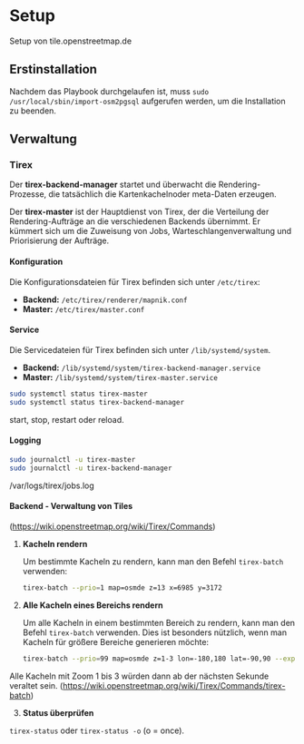 # Setup

Setup von tile.openstreetmap.de

## Erstinstallation

Nachdem das Playbook durchgelaufen ist, muss `sudo /usr/local/sbin/import-osm2pgsql` aufgerufen werden, um die Installation zu beenden.

## Verwaltung

### Tirex

Der **tirex-backend-manager** startet und überwacht die Rendering-Prozesse, die tatsächlich die Kartenkachelnoder meta-Daten erzeugen.

Der **tirex-master** ist der Hauptdienst von Tirex, der die Verteilung der Rendering-Aufträge an die verschiedenen Backends übernimmt. Er kümmert sich um die Zuweisung von Jobs, Warteschlangenverwaltung und Priorisierung der Aufträge.

#### Konfiguration

Die Konfigurationsdateien für Tirex befinden sich unter `/etc/tirex`:

- **Backend:** `/etc/tirex/renderer/mapnik.conf`
- **Master:** `/etc/tirex/master.conf`

#### Service

Die Servicedateien für Tirex befinden sich unter `/lib/systemd/system`.

- **Backend:** `/lib/systemd/system/tirex-backend-manager.service`
- **Master:** `/lib/systemd/system/tirex-master.service`

```sh
sudo systemctl status tirex-master
sudo systemctl status tirex-backend-manager
```
start, stop, restart oder reload.

#### Logging

   ```sh
   sudo journalctl -u tirex-master
   sudo journalctl -u tirex-backend-manager
   ```

   /var/logs/tirex/jobs.log

#### Backend - Verwaltung von Tiles 

(https://wiki.openstreetmap.org/wiki/Tirex/Commands)

1. **Kacheln rendern**

   Um bestimmte Kacheln zu rendern, kann man den Befehl `tirex-batch` verwenden:

   ```sh
   tirex-batch --prio=1 map=osmde z=13 x=6985 y=3172
   ```

2. **Alle Kacheln eines Bereichs rendern**

   Um alle Kacheln in einem bestimmten Bereich zu rendern, kann man den Befehl `tirex-batch` verwenden. Dies ist besonders nützlich, wenn man Kacheln für größere Bereiche generieren möchte:

   ```sh
   tirex-batch --prio=99 map=osmde z=1-3 lon=-180,180 lat=-90,90 --expire +1
   ```
Alle Kacheln mit Zoom 1 bis 3 würden dann ab der nächsten Sekunde veraltet sein. (https://wiki.openstreetmap.org/wiki/Tirex/Commands/tirex-batch)

3. **Status überprüfen**

`tirex-status` oder `tirex-status -o` (o = once).


